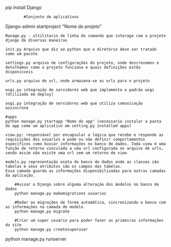 pip install Django 

            #Conjunto de aplicativos
Django-admin startproject "Nome do projeto"

    Manage.py - ultilitario de linha de comando que interage com o projeto django de diversas maneiras

    init.py Arquivo que diz ao python que o diretório deve ser tratado como um pacote

    settings.py arquivo de configurações do projeto, onde descrevemos e detalhamos como o projeto funciona e quais definições estão disponisveis

    urls.py arquivo de url, onde armazena-se as urls para o projeto

    wsgi.py integração de servidores web que implementa o padrão wsgi (Utilizado em deploy)

    asgi.py integração de servidores web que utiliza comunicação assincrona 

    #apps
    python manage.py startapp "Nome do app" (necessario instalar a pasta do app como um aplicativo em setting.py installed apps)

    view.py: responsável por encapsular a lógica que recebe e responde as requisições dos usuarios e pode ou não definir comportamentos especificos como buscar informações no banco de dados. Toda view é uma função de retorno vinculada a uma url configurada no arquivo de urls, sendo assim não existe uma url sem um retorno de view

    models.py representação exata do banco de dados onde as classes são tabelas e seus atributos são os campos das tabelas. 
    Essa camada guarda as informações disponibilizadas para outras camadas da aplicação.

        #Avisar o Django sobre alguma alteração dos modelos no banco de dados
        python manage.py makemigrations usuarios

        #Rodar as migrações de forma automática, sincronizando o banco com as informações na camada de modelo
        python manage.py migrate

        #Criar um super usuario para poder fazer as primeiras informações do site
        python manage.py createsuperuser
        

python manage.py runserver

